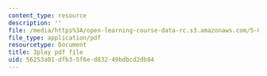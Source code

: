 ```yaml
---
content_type: resource
description: ''
file: /media/https%3A/open-learning-course-data-rc.s3.amazonaws.com/5-08j-biological-chemistry-ii-spring-2016/56253a01dfb35f6ed83249bdbcd2db84_CCbvqDuPr_I.pdf
file_type: application/pdf
resourcetype: Document
title: 3play pdf file
uid: 56253a01-dfb3-5f6e-d832-49bdbcd2db84
---
```

